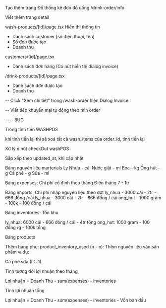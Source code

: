 
Tạo thêm trang Đồ thống kê đơn đồ uống /drink-order/info

Viết thêm trang detail

wash-products/[id]/page.tsx Hiển thị thông tin 

- Danh sách customer [số điện thoại, tên]
- Số đơn được tạo
- Doanh thu

customers/[id]/page.tsx

- Danh sách đơn hàng (Có nút hiển thị dialog invoice)


/drink-products/[id]/page.tsx

- Danh sách đơn được tạo
- Doanh thu

-- Click "Xem chi tiết" trong /wash-order hiện Dialog Invoice

-- Viết tiếp khuyến mại tự động theo min order

---- BUG

Trong tính tiền WASHPOS

khi tính tiền lại thì sẽ xoá tất cả wash_items của order_id, tính tiền lại

Xử lý ở nút checkOut washPOS

Sắp xếp theo updated_at, khi cập nhật

Bảng nguyên liệu
marterials
Ly Nhựa - cái
Nước giặt - ml
Bọc - kg
Ống hút - g
Cà phê - g
Sữa - ml

Bảng expenses: Chi phí cố định theo tháng
Điện tháng 7 - 1tr

Bảng imports: Chi phí nhập nguyên liệu theo đợt
ly_nhua - 3000 cái - 2tr - 666 đồng /cái
ly_nhua - 3000 cái - 2tr - 666 đồng / cái
ong_hut - 1000 gram - 100k - 100 đồng / cái


Bảng inventories: Tồn kho

ly_nhua: 6000 cái - 666 đồng / cái - 4tr tổng
ong_hut: 1000 gram - 100 đồng /g - 100k tổng

Bảng products

Thêm bảng phụ: product_inventory_used (n - n): Thêm nguyên liệu vào sản phẩm
ví dụ:

Cà phê sữa (ID: 1)


Tính tương đối lợi nhuận theo tháng

Lợi nhuận = Doanh Thu - sum(expenses) - inventories

Tính lợi nhuận tổng

Lợi nhuận = Doanh Thu - sum(expenses) - inventories - Vốn ban đầu
